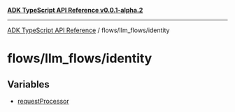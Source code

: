 [**ADK TypeScript API Reference v0.0.1-alpha.2**](../../../README.md)

***

[ADK TypeScript API Reference](../../../modules.md) / flows/llm\_flows/identity

# flows/llm\_flows/identity

## Variables

- [requestProcessor](variables/requestProcessor.md)
